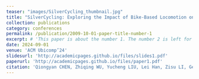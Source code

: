 ```yaml
---
teaser: "images/SilverCycling_thumbnail.jpg"
title: "SilverCycling: Exploring the Impact of Bike-Based Locomotion on Spatial Orientation for Older Adults in VR"
collection: publications
category: conferences
permalink: /publication/2009-10-01-paper-title-number-1
excerpt: # 'This paper is about the number 1. The number 2 is left for future work.'
date: 2024-09-01
venue: 'ACM Ubicomp’24'
slidesurl: 'http://academicpages.github.io/files/slides1.pdf'
paperurl: 'http://academicpages.github.io/files/paper1.pdf'
citation: 'Qiongyan CHEN, Zhiqing WU, Yucheng LIU, Lei Han, Zisu LI, Ge Lin KAN, and Mingming Fan. 2024. SilverCycling: Exploring the Impact of Bike-Based Locomotion on Spatial Orientation for Older Adults in VR. Proc. ACM Interact. Mob. Wearable Ubiquitous Technol. 8, 3, Article 95 (September 2024), 24 pages. https://doi.org/10.1145/3678522.'
---
```


